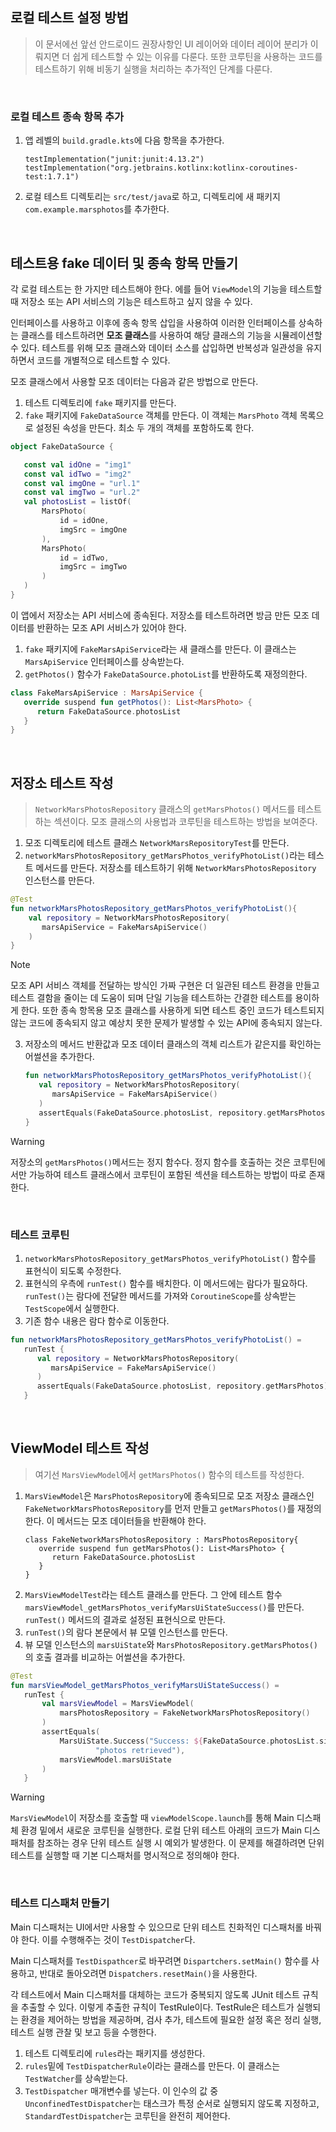 ## 로컬 테스트 설정 방법

> 이 문서에선 앞선 안드로이드 권장사항인 UI 레이어와 데이터 레이어 분리가 이뤄지면 더 쉽게 테스트할 수 있는 이유를 다룬다.
> 또한 코루틴을 사용하는 코드를 테스트하기 위해 비동기 실행을 처리하는 추가적인 단계를 다룬다.
<br>

### 로컬 테스트 종속 항목 추가

1. 앱 레벨의 `build.gradle.kts`에 다음 항목을 추가한다.
   ```
   testImplementation("junit:junit:4.13.2")
   testImplementation("org.jetbrains.kotlinx:kotlinx-coroutines-test:1.7.1")
   ```
2. 로컬 테스트 디렉토리는 `src/test/java`로 하고, 디렉토리에 새 패키지 `com.example.marsphotos`를 추가한다.
<br>

## 테스트용 fake 데이터 및 종속 항목 만들기

각 로컬 테스트는 한 가지만 테스트해야 한다. 에를 들어 `ViewModel`의 기능을 테스트할 때 저장소 또는 API 서비스의 기능은 테스트하고 싶지 않을 수 있다. 

인터페이스를 사용하고 이후에 종속 항목 삽입을 사용하여 이러한 인터페이스를 상속하는 클래스를 테스트하려면 **모조 클래스**를 사용하여 해당 클래스의 기능을 시뮬레이션할 수 있다. 테스트를 위해 모조 클래스와 데이터 소스를 삽입하면 반복성과 일관성을 유지하면서 코드를 개별적으로 테스트할 수 있다.

모조 클래스에서 사용할 모조 데이터는 다음과 같은 방법으로 만든다.
1. 테스트 디렉토리에 `fake` 패키지를 만든다.
2. `fake` 패키지에 `FakeDataSource` 객체를 만든다. 이 객체는 `MarsPhoto` 객체 목록으로 설정된 속성을 만든다. 최소 두 개의 객체를 포함하도록 한다.
```kotlin
object FakeDataSource {

   const val idOne = "img1"
   const val idTwo = "img2"
   const val imgOne = "url.1"
   const val imgTwo = "url.2"
   val photosList = listOf(
       MarsPhoto(
           id = idOne,
           imgSrc = imgOne
       ),
       MarsPhoto(
           id = idTwo,
           imgSrc = imgTwo
       )
   )
}
```

이 앱에서 저장소는 API 서비스에 종속된다. 저장소를 테스트하려면 방금 만든 모조 데이터를 반환하는 모조 API 서비스가 있어야 한다.
1. `fake` 패키지에 `FakeMarsApiService`라는 새 클래스를 만든다. 이 클래스는 `MarsApiService` 인터페이스를 상속받는다.
2. `getPhotos()` 함수가 `FakeDataSource.photoList`를 반환하도록 재정의한다.
```kotlin
class FakeMarsApiService : MarsApiService {
   override suspend fun getPhotos(): List<MarsPhoto> {
      return FakeDataSource.photosList
   }
}
```
<br>

## 저장소 테스트 작성

> `NetworkMarsPhotosRepository` 클래스의 `getMarsPhotos()` 메서드를 테스트하는 섹션이다. 모조 클래스의 사용법과 코루틴을 테스트하는 방법을 보여준다.

1. 모조 디렉토리에 테스트 클래스 `NetworkMarsRepositoryTest`를 만든다.
2. `networkMarsPhotosRepository_getMarsPhotos_verifyPhotoList()`라는 테스트 메서드를 만든다.
   저장소를 테스트하기 위해 `NetworkMarsPhotosRepository` 인스턴스를 만든다.
```kotlin
@Test
fun networkMarsPhotosRepository_getMarsPhotos_verifyPhotoList(){
    val repository = NetworkMarsPhotosRepository(
       marsApiService = FakeMarsApiService()
    )
}
```

>[!NOTE]
> 모조 API 서비스 객체를 전달하는 방식인 가짜 구현은 더 일관된 테스트 환경을 만들고 테스트 결함을 줄이는 데 도움이 되며 단일 기능을 테스트하는 간결한 테스트를 용이하게 한다.
> 또한 종속 항목용 모조 클래스를 사용하게 되면 테스트 중인 코드가 테스트되지 않는 코드에 종속되지 않고 예상치 못한 문제가 발생할 수 있는 API에 종속되지 않는다.

3. 저장소의 메서드 반환값과 모조 데이터 클래스의 객체 리스트가 같은지를 확인하는 어썰션을 추가한다.
   ```kotlin
   fun networkMarsPhotosRepository_getMarsPhotos_verifyPhotoList(){
      val repository = NetworkMarsPhotosRepository(
         marsApiService = FakeMarsApiService()
      )
      assertEquals(FakeDataSource.photosList, repository.getMarsPhotos)
   }
   ``` 

>[!WARNING]
> 저장소의 `getMarsPhotos()`메서드는 정지 함수다. 정지 함수를 호출하는 것은 코루틴에서만 가능하여 테스트 클래스에서 코루틴이 포함된 섹션을 테스트하는 방법이 따로 존재한다.
<br>

<h3>테스트 코루틴</h3>

1. `networkMarsPhotosRepository_getMarsPhotos_verifyPhotoList()` 함수를 표현식이 되도록 수정한다.
2. 표현식의 우측에 `runTest()` 함수를 배치한다. 이 메서드에는 람다가 필요하다.
   `runTest()`는 람다에 전달한 메서드를 가져와 `CoroutineScope`를 상속받는 `TestScope`에서 실행한다.
3. 기존 함수 내용은 람다 함수로 이동한다.
```kotlin
fun networkMarsPhotosRepository_getMarsPhotos_verifyPhotoList() =
   runTest {
      val repository = NetworkMarsPhotosRepository(
         marsApiService = FakeMarsApiService()
      )
      assertEquals(FakeDataSource.photosList, repository.getMarsPhotos)
   }
```
<br>

## ViewModel 테스트 작성

> 여기선 `MarsViewModel`에서 `getMarsPhotos()` 함수의 테스트를 작성한다.

1. `MarsViewModel`은 `MarsPhotosRepository`에 종속되므로 모조 저장소 클래스인 `FakeNetworkMarsPhotosRepository`를 먼저 만들고 `getMarsPhotos()`를 재정의한다. 이 메서드는 모조 데이터들을 반환해야 한다.
   ```
   class FakeNetworkMarsPhotosRepository : MarsPhotosRepository{
      override suspend fun getMarsPhotos(): List<MarsPhoto> {
         return FakeDataSource.photosList
      }
   }
   ```
2. `MarsViewModelTest`라는 테스트 클래스를 만든다. 그 안에 테스트 함수 `marsViewModel_getMarsPhotos_verifyMarsUiStateSuccess()`를 만든다. `runTest()` 메서드의 결과로 설정된 표현식으로 만든다.
3. `runTest()`의 람다 본문에서 뷰 모델 인스턴스를 만든다.
4. 뷰 모델 인스턴스의 `marsUiState`와 `MarsPhotosRepository.getMarsPhotos()`의 호출 결과를 비교하는 어썰션을 추가한다.
```kotlin
@Test
fun marsViewModel_getMarsPhotos_verifyMarsUiStateSuccess() =
   runTest {
       val marsViewModel = MarsViewModel(
           marsPhotosRepository = FakeNetworkMarsPhotosRepository()
       )
       assertEquals(
           MarsUiState.Success("Success: ${FakeDataSource.photosList.size} Mars " +
                   "photos retrieved"),
           marsViewModel.marsUiState
       )
   }
```
>[!WARNING]
> `MarsViewModel`이 저장소를 호출할 때 `viewModelScope.launch`를 통해 Main 디스패체 환경 밑에서 새로운 코루틴을 실행한다. 로컬 단위 테스트 아래의 코드가 Main 디스패처를 참조하는 경우 단위 테스트 실행 시 예외가 발생한다. 이 문제를 해결하려면 단위 테스트를 실행할 때 기본 디스패처를 명시적으로 정의해야 한다.
<br>

### 테스트 디스패처 만들기

Main 디스패처는 UI에서만 사용할 수 있으므로 단위 테스트 친화적인 디스패처롤 바꿔야 한다. 이를 수행해주는 것이 `TestDispatcher`다.

Main 디스패처를 `TestDispathcer`로 바꾸려면 `Dispartchers.setMain()` 함수를 사용하고, 반대로 돌아오려면 `Dispatchers.resetMain()`을 사용한다. 

각 테스트에서 Main 디스패처를 대체하는 코드가 중복되지 않도록 JUnit 테스트 규칙을 추출할 수 있다. 이렇게 추출한 규칙이 TestRule이다. TestRule은 테스트가 실행되는 환경을 제어하는 방법을 제공하며, 검사 추가, 테스트에 필요한 설정 혹은 정리 실행, 테스트 실행 관찰 및 보고 등을 수행한다.

1. 테스트 디렉토리에 `rules`라는 패키지를 생성한다.
2. `rules`밑에 `TestDispatcherRule`이라는 클래스를 만든다. 이 클래스는 `TestWatcher`를 상속받는다.
3. `TestDispatcher` 매개변수를 넣는다. 이 인수의 값 중 `UnconfinedTestDispatcher`는 태스크가 특정 순서로 실행되지 않도록 지정하고, `StandardTestDispatcher`는 코루틴을 완전히 제어한다.
   

   

   

  
